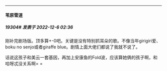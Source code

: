 

*****

####  苇原雪道  
##### 19304#       发表于 2022-12-6 02:36

刚补完剧场版。顶多算+-0吧。关键是没有特别抓耳朵的歌。不像当年girigiri爱、boku no senjo或者giraffe blue。剧情上面大佬们都说了我就不说了。

话说这孩子和美云一套基因，再加上安康鱼的Fold波，应该算她俩的孩子啊，和哈呀忒没关系啊= =

